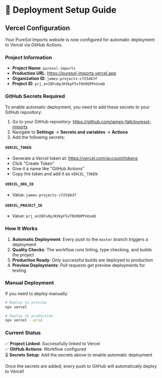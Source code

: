 # 🚀 Deployment Setup Guide

## Vercel Configuration

Your PureSol Imports website is now configured for automatic deployment to Vercel via GitHub Actions.

### Project Information
- **Project Name**: `puresol-imports`
- **Production URL**: https://puresol-imports.vercel.app
- **Organization ID**: `james-projects-cf25d43f`
- **Project ID**: `prj_enIBFu0pJKVkpF5vT0U9QPPnUsmQ`

### GitHub Secrets Required

To enable automatic deployment, you need to add these secrets to your GitHub repository:

1. Go to your GitHub repository: https://github.com/james-falk/puresol-imports
2. Navigate to **Settings** → **Secrets and variables** → **Actions**
3. Add the following secrets:

#### `VERCEL_TOKEN`
- Generate a Vercel token at: https://vercel.com/account/tokens
- Click "Create Token"
- Give it a name like "GitHub Actions"
- Copy the token and add it as `VERCEL_TOKEN`

#### `VERCEL_ORG_ID`
- Value: `james-projects-cf25d43f`

#### `VERCEL_PROJECT_ID`
- Value: `prj_enIBFu0pJKVkpF5vT0U9QPPnUsmQ`

### How It Works

1. **Automatic Deployment**: Every push to the `master` branch triggers a deployment
2. **Quality Checks**: The workflow runs linting, type checking, and builds the project
3. **Production Ready**: Only successful builds are deployed to production
4. **Preview Deployments**: Pull requests get preview deployments for testing

### Manual Deployment

If you need to deploy manually:
```bash
# Deploy to preview
npx vercel

# Deploy to production
npx vercel --prod
```

### Current Status

✅ **Project Linked**: Successfully linked to Vercel  
✅ **GitHub Actions**: Workflow configured  
⏳ **Secrets Setup**: Add the secrets above to enable automatic deployment  

Once the secrets are added, every push to GitHub will automatically deploy to Vercel!

